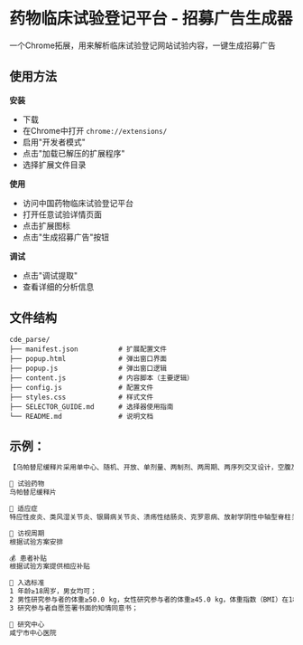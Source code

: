 # 药物临床试验登记平台 - 招募广告生成器

一个Chrome拓展，用来解析临床试验登记网站试验内容，一键生成招募广告

## 使用方法

**安装**
   - 下载
   - 在Chrome中打开 `chrome://extensions/`
   - 启用"开发者模式"
   - 点击"加载已解压的扩展程序"
   - 选择扩展文件目录

**使用**
   - 访问中国药物临床试验登记平台
   - 打开任意试验详情页面
   - 点击扩展图标
   - 点击"生成招募广告"按钮

**调试**
   - 点击"调试提取"
   - 查看详细的分析信息

## 文件结构

```
cde_parse/
├── manifest.json          # 扩展配置文件
├── popup.html             # 弹出窗口界面
├── popup.js               # 弹出窗口逻辑
├── content.js             # 内容脚本（主要逻辑）
├── config.js              # 配置文件
├── styles.css             # 样式文件
├── SELECTOR_GUIDE.md      # 选择器使用指南
└── README.md              # 说明文档
```

## 示例：

```markdown
【乌帕替尼缓释片采用单中心、随机、开放、单剂量、两制剂、两周期、两序列交叉设计，空腹及餐后条件下的生物等效性试验】

💊 试验药物
乌帕替尼缓释片

💉 适应症
特应性皮炎、类风湿关节炎、银屑病关节炎、溃疡性结肠炎、克罗恩病、放射学阴性中轴型脊柱关节炎、强直性脊柱炎

📆 访视周期
根据试验方案安排

💰 患者补贴
根据试验方案提供相应补贴

📝 入选标准
1 年龄≥18周岁，男女均可；
2 男性研究参与者的体重≥50.0 kg，女性研究参与者的体重≥45.0 kg，体重指数（BMI）在18.5~30 kg/m2之间（含边界值）；
3 研究参与者自愿签署书面的知情同意书；

🏥 研究中心
咸宁市中心医院
```



